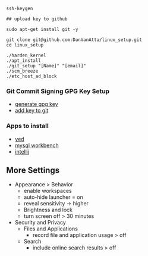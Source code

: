 ```
ssh-keygen

## upload key to github

sudo apt-get install git -y

git clone git@github.com:DanVanAtta/linux_setup.git
cd linux_setup

./harden_kernel
./apt_install
./git_setup "[Name]" "[email]"
./scm_breeze
./etc_host_ad_block

```


### Git Commit Signing GPG Key Setup
- [generate gpg key](https://help.github.com/articles/generating-a-new-gpg-key/)
- [add key to git](https://help.github.com/articles/telling-git-about-your-gpg-key/)


### Apps to install

- [yed](https://www.yworks.com/products/yed/download)
- [mysql workbench](http://dev.mysql.com/downloads/workbench/)
- [intellij](https://www.jetbrains.com/idea/download/#section=linux)

## More Settings

- Appearance > Behavior
  - enable workspaces
  - auto-hide launcher = on
  - reveal sensitivity -> higher
  - Brightness and lock
  - turn screen off > 30 minutes
- Security and Privacy
  - Files and Applications
    - record file and application usage > off
  - Search
    - include online search results > off
